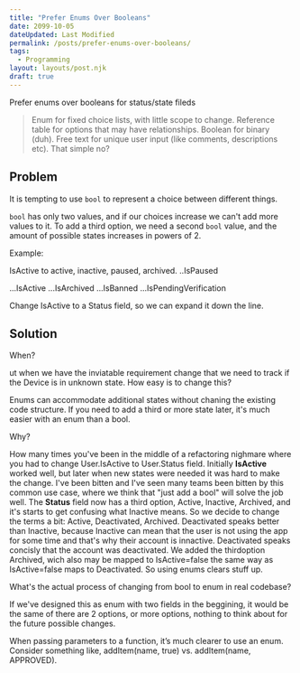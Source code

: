 ```yaml
---
title: "Prefer Enums Over Booleans"
date: 2099-10-05
dateUpdated: Last Modified
permalink: /posts/prefer-enums-over-booleans/
tags:
  - Programming
layout: layouts/post.njk
draft: true
---
```


Prefer enums over booleans for status/state fileds

>Enum for fixed choice lists, with little scope to change. Reference table for options that may have relationships. Boolean for binary (duh). Free text for unique user input (like comments, descriptions etc). That simple no?

## Problem

It is tempting to use `bool` to represent a choice between different things.

`bool` has only two values, and if our choices increase we can't add more values to it.
To add a third option, we need a second `bool` value, and the amount of possible states increases in powers of 2.

Example:

IsActive to active, inactive, paused, archived.
..IsPaused

...IsActive
...IsArchived
...IsBanned
...IsPendingVerification

Change IsActive to a Status field, so we can expand it down the line.

## Solution

When?

ut when we have the inviatable requirement change that we need to track if the Device is in unknown state. How easy is to change this?

Enums can accommodate additional states without chaning the existing code structure. If you need to add a third or more state later, it's much easier with an enum than a bool.

Why?

How many times you've been in the middle of a refactoring nighmare where you had to change User.IsActive to User.Status field. Initially **IsActive** worked well, but later when new states were needed it was hard to make the change. I've been bitten and I've seen many teams been bitten by this common use case, where we think that "just add a bool" will solve the job well. The **Status** field now has a third option, Active, Inactive, Archived, and it's starts to get confusing what Inactive means. So we decide to change the terms a bit: Active, Deactivated, Archived. Deactivated speaks better than Inactive, because Inactive can mean that the user is not using the app for some time and that's why their account is innactive. Deactivated speaks concisly that the account was deactivated. We added the thirdoption Archived, wich also may be mapped to IsActive=false the same way as IsActive=false maps to Deactivated. So using enums clears stuff up.

What's the actual process of changing from bool to enum in real codebase?

If we've designed this as enum with two fields in the beggining, it would be the same of there are 2 options, or more options, nothing to think about for the future possible changes.


When passing parameters to a function, it’s much clearer to use an enum. Consider something like, addItem(name, true) vs. addItem(name, APPROVED).